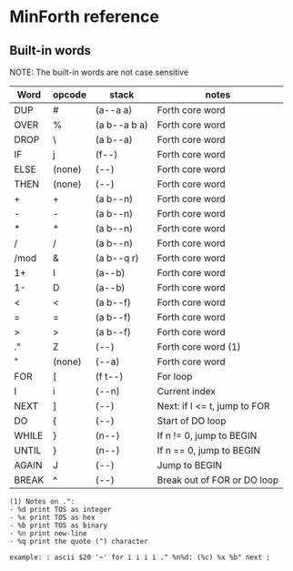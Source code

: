 # MinForth reference

## Built-in words

NOTE: The built-in words are not case sensitive

|Word|opcode|stack|notes|
|-|-|-|-|
|DUP|#|(a--a a)|Forth core word|
|OVER|%|(a b--a b a)|Forth core word|
|DROP|\\ |(a b--a)|Forth core word|
|IF|j|(f--)|Forth core word|
|ELSE|(none)|(--)|Forth core word|
|THEN|(none)|(--)|Forth core word|
|+|+|(a b--n)|Forth core word|
|-|-|(a b--n)|Forth core word|
|\*|\*|(a b--n)|Forth core word|
|/|/|(a b--n)|Forth core word|
|/mod|&|(a b--q r)|Forth core word|
|1+|I|(a--b)|Forth core word|
|1-|D|(a--b)|Forth core word|
|<|<|(a b--f)|Forth core word|
|=|=|(a b--f)|Forth core word|
|>|>|(a b--f)|Forth core word|
|."|Z|(--)|Forth core word (1)|
|"|(none)|(--a)|Forth core word|
|FOR|\[|(f t--)|For loop|
|I|i|(--n)|Current index|
|NEXT|\]|(--)|Next: if I <= t, jump to FOR|
|DO|{|(--)|Start of DO loop|
|WHILE|}|(n--)|If n != 0, jump to BEGIN|
|UNTIL|}|(n--)|If n == 0, jump to BEGIN|
|AGAIN|J|(--)|Jump to BEGIN|
|BREAK|^|(--)|Break out of FOR or DO loop|

```
(1) Notes on .":
- %d print TOS as integer
- %x print TOS as hex
- %b print TOS as binary
- %n print new-line
- %q print the quote (") character

example: : ascii $20 '~' for i i i i ." %n%d: (%c) %x %b" next ;
```
